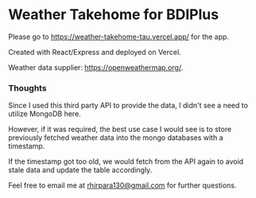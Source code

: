 # Weather Takehome for BDIPlus

Please go to <https://weather-takehome-tau.vercel.app/> for the app.

Created with React/Express and deployed on Vercel.

Weather data supplier: <https://openweathermap.org/>.

### Thoughts

Since I used this third party API to provide the data, I didn't see a need to utilize MongoDB here.

However, if it was required, the best use case I would see is to store previously fetched weather data into the mongo databases with a timestamp.

If the timestamp got too old, we would fetch from the API again to avoid stale data and update the table accordingly.

Feel free to email me at <rhirpara130@gmail.com> for further questions.
